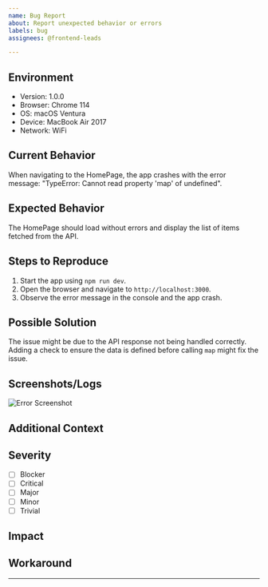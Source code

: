 ```yaml
---
name: Bug Report
about: Report unexpected behavior or errors
labels: bug
assignees: @frontend-leads

---
```


## Environment

- Version: 1.0.0
- Browser: Chrome 114
- OS: macOS Ventura
- Device: MacBook Air 2017
- Network: WiFi

## Current Behavior

When navigating to the HomePage, the app crashes with the error message: "TypeError: Cannot read property 'map' of undefined".

## Expected Behavior

The HomePage should load without errors and display the list of items fetched from the API.

## Steps to Reproduce

1. Start the app using `npm run dev`.
2. Open the browser and navigate to `http://localhost:3000`.
3. Observe the error message in the console and the app crash.

## Possible Solution

The issue might be due to the API response not being handled correctly. Adding a check to ensure the data is defined before calling `map` might fix the issue.

## Screenshots/Logs

![Error Screenshot](https://example.com/error-screenshot.png)

## Additional Context

<!--- Add any other context about the problem here, such as related issues, possible causes, or any other relevant information -->

## Severity

- [ ] Blocker
- [ ] Critical
- [ ] Major
- [ ] Minor
- [ ] Trivial

## Impact

<!--- Describe the impact of the issue on your project or users -->

## Workaround

<!--- If you have found a workaround, please describe it here -->

---
